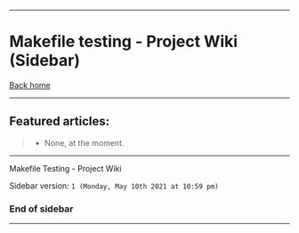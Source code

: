 
***

# Makefile testing - Project Wiki (Sidebar)

[Back home](https://github.com/seanpm2001/Makefile_Testing/wiki/)

***

## Featured articles:

> * None, at the moment.

***

Makefile Testing - Project Wiki

Sidebar version: `1 (Monday, May 10th 2021 at 10:59 pm)`

### End of sidebar

***
